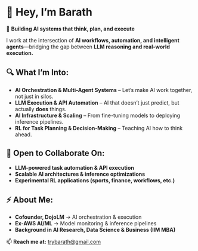 # 👋 Hey, I’m Barath  
🚀 **Building AI systems that think, plan, and execute**  

I work at the intersection of **AI workflows, automation, and intelligent agents**—bridging the gap between **LLM reasoning and real-world execution.**  

## 🔍 What I’m Into:  
- **AI Orchestration & Multi-Agent Systems** – Let’s make AI work together, not just in silos.  
- **LLM Execution & API Automation** – AI that doesn’t just predict, but actually **does** things.  
- **AI Infrastructure & Scaling** – From fine-tuning models to deploying inference pipelines.  
- **RL for Task Planning & Decision-Making** – Teaching AI how to think ahead.  

## 🤝 Open to Collaborate On:  
- **LLM-powered task automation & API execution**  
- **Scalable AI architectures & inference optimizations**  
- **Experimental RL applications (sports, finance, workflows, etc.)**  

## ⚡ About Me:  
- **Cofounder, DojoLM** → AI orchestration & execution  
- **Ex-AWS AI/ML** → Model monitoring & inference pipelines  
- **Background in AI Research, Data Science & Business (IIM MBA)**  

📫 **Reach me at:** trybarath@gmail.com  
